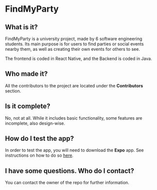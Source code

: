 # FindMyParty
## What is it?
FindMyParty is a university project, made by 6 software engineering students. Its main purpose is for users to find parties or social events nearby them, as well as creating their own events for others to see. 

The frontend is coded in React Native, and the Backend is coded in Java.
## Who made it?
All the contributors to the project are located under the **Contributors** section.
## Is it complete?
No, not at all. While it includes basic functionality, some features are incomplete, also design-wise.
## How do I test the app?
In order to test the app, you will need to download the **Expo** app. See instructions on how to do so [here](https://docs.expo.dev).
## I have some questions. Who do I contact?
You can contact the owner of the repo for further information.
